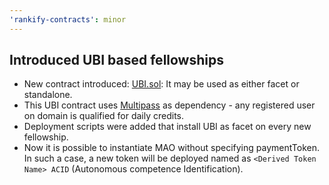 ```yaml
---
'rankify-contracts': minor
---
```


## Introduced UBI based fellowships

- New contract introduced: [UBI.sol](./src/UBI.sol): It may be used as either facet or standalone.
- This UBI contract uses [Multipass](https://github.com/peeramid-labs/multipass/) as dependency - any registered user on domain is qualified for daily credits.
- Deployment scripts were added that install UBI as facet on every new fellowship.
- Now it is possible to instantiate MAO without specifying paymentToken. In such a case, a new token will be deployed named as `<Derived Token Name> ACID` (Autonomous competence Identification).
